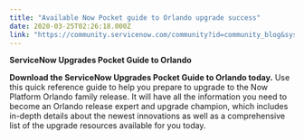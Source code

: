```yaml
---
title: "Available Now Pocket guide to Orlando upgrade success"
date: 2020-03-25T02:26:18.000Z
link: "https://community.servicenow.com/community?id=community_blog&sys_id=73242ffcdb3788d4d82ffb243996195f"
---
```

<p><strong>ServiceNow Upgrades Pocket Guide to Orlando </strong></p>
<p><strong>Download the ServiceNow Upgrades Pocket Guide to Orlando today.</strong> Use this quick reference guide to help you prepare to upgrade to the Now Platform Orlando family release. It will have all the information you need to become an Orlando release expert and upgrade champion, which includes in-depth details about the newest innovations as well as a comprehensive list of the upgrade resources available for you today.</p>